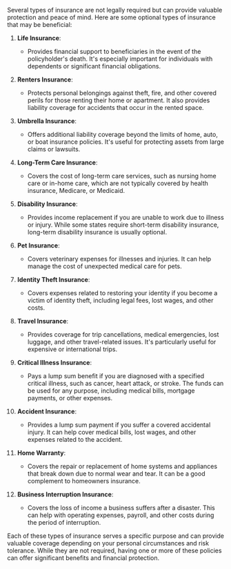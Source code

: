 Several types of insurance are not legally required but can provide valuable protection and peace of mind. Here are some optional types of insurance that may be beneficial:

1. **Life Insurance**:
   - Provides financial support to beneficiaries in the event of the policyholder's death. It's especially important for individuals with dependents or significant financial obligations.

2. **Renters Insurance**:
   - Protects personal belongings against theft, fire, and other covered perils for those renting their home or apartment. It also provides liability coverage for accidents that occur in the rented space.

3. **Umbrella Insurance**:
   - Offers additional liability coverage beyond the limits of home, auto, or boat insurance policies. It's useful for protecting assets from large claims or lawsuits.

4. **Long-Term Care Insurance**:
   - Covers the cost of long-term care services, such as nursing home care or in-home care, which are not typically covered by health insurance, Medicare, or Medicaid.

5. **Disability Insurance**:
   - Provides income replacement if you are unable to work due to illness or injury. While some states require short-term disability insurance, long-term disability insurance is usually optional.

6. **Pet Insurance**:
   - Covers veterinary expenses for illnesses and injuries. It can help manage the cost of unexpected medical care for pets.

7. **Identity Theft Insurance**:
   - Covers expenses related to restoring your identity if you become a victim of identity theft, including legal fees, lost wages, and other costs.

8. **Travel Insurance**:
   - Provides coverage for trip cancellations, medical emergencies, lost luggage, and other travel-related issues. It's particularly useful for expensive or international trips.

9. **Critical Illness Insurance**:
   - Pays a lump sum benefit if you are diagnosed with a specified critical illness, such as cancer, heart attack, or stroke. The funds can be used for any purpose, including medical bills, mortgage payments, or other expenses.

10. **Accident Insurance**:
    - Provides a lump sum payment if you suffer a covered accidental injury. It can help cover medical bills, lost wages, and other expenses related to the accident.

11. **Home Warranty**:
    - Covers the repair or replacement of home systems and appliances that break down due to normal wear and tear. It can be a good complement to homeowners insurance.

12. **Business Interruption Insurance**:
    - Covers the loss of income a business suffers after a disaster. This can help with operating expenses, payroll, and other costs during the period of interruption.

Each of these types of insurance serves a specific purpose and can provide valuable coverage depending on your personal circumstances and risk tolerance. While they are not required, having one or more of these policies can offer significant benefits and financial protection.
